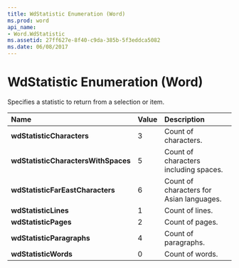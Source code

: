 ```yaml
---
title: WdStatistic Enumeration (Word)
ms.prod: word
api_name:
- Word.WdStatistic
ms.assetid: 27ff627e-8f40-c9da-385b-5f3eddca5082
ms.date: 06/08/2017
---
```



# WdStatistic Enumeration (Word)

Specifies a statistic to return from a selection or item.



|**Name**|**Value**|**Description**|
|:-----|:-----|:-----|
| **wdStatisticCharacters**|3|Count of characters.|
| **wdStatisticCharactersWithSpaces**|5|Count of characters including spaces.|
| **wdStatisticFarEastCharacters**|6|Count of characters for Asian languages.|
| **wdStatisticLines**|1|Count of lines.|
| **wdStatisticPages**|2|Count of pages.|
| **wdStatisticParagraphs**|4|Count of paragraphs.|
| **wdStatisticWords**|0|Count of words.|

